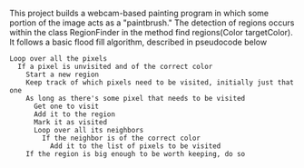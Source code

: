 This project builds a webcam-based painting program in which some portion of the image acts as a "paintbrush." The detection of regions occurs within the class RegionFinder in the method find
regions(Color targetColor). It follows a basic flood fill algorithm, described in pseudocode below

    Loop over all the pixels
      If a pixel is unvisited and of the correct color
        Start a new region
        Keep track of which pixels need to be visited, initially just that one
        As long as there's some pixel that needs to be visited
          Get one to visit
          Add it to the region
          Mark it as visited
          Loop over all its neighbors
            If the neighbor is of the correct color
              Add it to the list of pixels to be visited
        If the region is big enough to be worth keeping, do so
